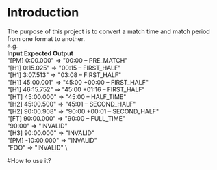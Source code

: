 # Introduction
The purpose of this project is to convert a match time and match period from one format to another.\
e.g.\
**Input**  **Expected Output**\
"[PM] 0:00.000" => "00:00 – PRE_MATCH"\
"[H1] 0:15.025" => "00:15 – FIRST_HALF"\
"[H1] 3:07.513" => "03:08 – FIRST_HALF"\
"[H1] 45:00.001" => "45:00 +00:00 – FIRST_HALF"\
"[H1] 46:15.752" => "45:00 +01:16 – FIRST_HALF"\
"[HT] 45:00.000" => "45:00 – HALF_TIME"\
"[H2] 45:00.500" => "45:01 – SECOND_HALF"\
"[H2] 90:00.908" => "90:00 +00:01 – SECOND_HALF"\
"[FT] 90:00.000" => "90:00 – FULL_TIME"\
"90:00" => "INVALID"\
"[H3] 90:00.000" => "INVALID"\
"[PM] -10:00.000" => "INVALID"\
"FOO" => "INVALID" \

#How to use it?
